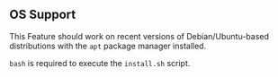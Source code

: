 ## OS Support

This Feature should work on recent versions of Debian/Ubuntu-based distributions with the `apt` package manager installed.

`bash` is required to execute the `install.sh` script.
